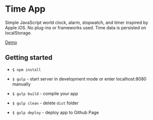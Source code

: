 # Time App

Simple JavaScript world clock, alarm, stopwatch, and timer inspired by Apple iOS. No plug-ins or frameworks used. Time data is persisted on localStorage.

[Demo](https://williamafil.github.io/clock/dist/)

## Getting started

- `$ npm install`

- `$ gulp` - start server in development mode or enter localhost:8080 manually

- `$ gulp build` - compile your app
- `$ gulp clean` - delete `dist` folder
- `$ gulp deploy` - deploy app to Github Page
